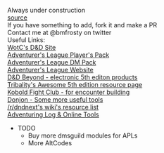 Always under construction\
[source](https://github.com/bmfrosty/ccc-sfbay)\
If you have something to add, fork it and make a PR\
Contact me at @bmfrosty on twitter\
Useful Links:\
[WotC's D&D Site](http://dnd.wizards.com/)\
[Adventurer's League Player's Pack](http://www.dmsguild.com/product/208178/DD-Adventurers-League-Players-Pack?affiliate_id=757342)\
[Adventurer's League DM Pack](http://www.dmsguild.com/product/208179/DD-Adventurers-League-DM-Pack?affiliate_id=757342)\
[Adventurer's League Website](http://dndadventurersleague.org/)\
[D&D Beyond - electronic 5th editon products](https://www.dndbeyond.com/)\
[Tribality's Awesome 5th edition resource page](https://www.tribality.com/dd-5th-edition-resources/)\
[Kobold Fight Club - for encounter building](http://kobold.club)\
[Donjon - Some more useful tools](http://donjon.bin.sh/)\
[/r/dndnext's wiki's resource list](https://www.reddit.com/r/dndnext/wiki/resourcelist)\
[Adventuring Log & Online Tools](https://www.alonlinetools.net/)

* TODO
   * Buy more dmsguild modules for APLs
   * More AltCodes
